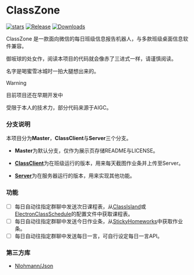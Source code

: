 # ClassZone

[![stars](https://img.shields.io/github/stars/Misaka2298/ClassZone?label=Stars)](https://github.com/Misaka2298/ClassZone)
[![Release](https://img.shields.io/github/v/release/Misaka2298/ClassZone?style=flat-square&color=%233fb950&label=正式版)](https://github.com/Misaka2298/ClassZone/releases/latest) 
[![Downloads](https://img.shields.io/github/downloads/Misaka2298/ClassZone/total?style=social&label=下载量&logo=github)](https://github.com/Misaka2298/ClassZone/releases/latest)

ClassZone 是一款面向微信的每日班级信息报告机器人，与多款班级桌面信息软件兼容。

御坂球的处女作，阅读本项目的代码就会像赤了三进式一样，请谨慎阅读。

名字是喝蜜雪冰城时一拍大腿想出来的。


> [!warning]
> 目前项目还在早期开发中

受限于本人的技术力，部分代码来源于AIGC。

### 分支说明
本项目分为**Master**，**ClassClient**与**Server**三个分支。

- **Master**为默认分支，仅作为展示页存储README与LICENSE。

- [**ClassClient**](https://github.com/Misaka2298/ClassZone/tree/ClassClient)为在班级运行的版本，用来每天截图作业条并上传至Server。

- [**Server**](https://github.com/Misaka2298/ClassZone/tree/Server)为在服务器运行的版本，用来实现其他功能。

### 功能
- [ ] 每日自动往指定群聊中发送次日课程表，从[ClassIsland](https://github.com/ClassIsland/ClassIsland)或[ElectronClassSchedule](https://github.com/EnderWolf006/ElectronClassSchedule)的配置文件中获取课程表。
- [ ] 每日自动往指定群聊中发送今日作业条，从[StickyHomeworks](https://github.com/HelloWRC/StickyHomeworks)中获取作业条。
- [ ] 每日自动往指定群聊中发送每日一言，可自行设定每日一言API。

### 第三方库
- [Nlohmann/Json](https://github.com/nlohmann/json)
